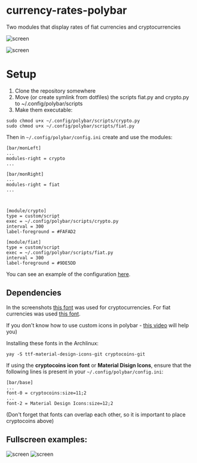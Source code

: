 # currency-rates-polybar
Two modules that display rates of fiat currencies and cryptocurrencies



![screen](https://github.com/Speskov2000/files/blob/master/currency-rates-polybar/crypto.png)

![screen](https://github.com/Speskov2000/files/blob/master/currency-rates-polybar/fiat.png)



# Setup
1. Clone the repository somewhere
2. Move (or create symlink from dotfiles) the scripts fiat.py and crypto.py to ~/.config/polybar/scripts 
3. Make them executable:
```
sudo chmod u+x ~/.config/polybar/scripts/crypto.py
sudo chmod u+x ~/.config/polybar/scripts/fiat.py
```

Then in `~/.config/polybar/config.ini` create and use the modules:

```
[bar/monLeft]
...
modules-right = crypto
...

[bar/monRight]
...
modules-right = fiat
...



[module/crypto]
type = custom/script
exec = ~/.config/polybar/scripts/crypto.py
interval = 300
label-foreground = #FAFAD2

[module/fiat]
type = custom/script
exec = ~/.config/polybar/scripts/fiat.py
interval = 300
label-foreground = #9DE5DD 
```

You can see an example of the configuration [here](https://github.com/Speskov2000/dotfiles/tree/job/polybar/.config/polybar).

## Dependencies
In the screenshots [this font](https://github.com/allienworks/cryptocoins) was used for cryptocurrencies. For fiat currencies was used [this font](https://github.com/allienworks/cryptocoins).

If you don't know how to use custom icons in polybar - [this video](https://www.youtube.com/watch?v=nVSUiRUgspQ) will help you)

Installing these fonts in the Archlinux:
```
yay -S ttf-material-design-icons-git cryptocoins-git
```

If using the **cryptocoins icon font** or **Material Disign Icons**, ensure that the following lines is present in your `~/.config/polybar/config.ini`:

```
[bar/base]
...
font-0 = cryptocoins:size=11;2 
...
font-2 = Material Design Icons:size=12;2 
```
(Don't forget that fonts can overlap each other, so it is important to place cryptocoins above)

## Fullscreen examples:
![screen](https://github.com/Speskov2000/files/blob/master/currency-rates-polybar/crypto-fs.png)
![screen](https://github.com/Speskov2000/files/blob/master/currency-rates-polybar/fiat-fs.png)
